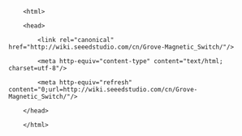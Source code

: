 <!DOCTYPE html>
        <html>
        <head>
            <link rel="canonical" href="http://wiki.seeedstudio.com/cn/Grove-Magnetic_Switch/"/>
            <meta http-equiv="content-type" content="text/html; charset=utf-8"/>
            <meta http-equiv="refresh" content="0;url=http://wiki.seeedstudio.com/cn/Grove-Magnetic_Switch/"/>
        </head>
        </html>